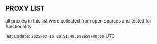 ## PROXY LIST

all proxies in this list were collected from open sources and tested for functionality

last update: `2025-02-15 00:51:48.098659+00:00` UTC